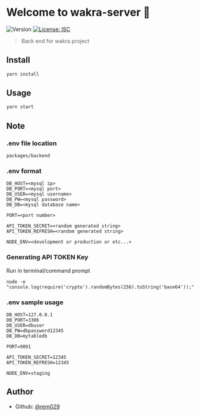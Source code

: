 # Welcome to wakra-server 👋

![Version](https://img.shields.io/badge/version-0.0.1-blue.svg?cacheSeconds=2592000)
[![License: ISC](https://img.shields.io/badge/License-ISC-yellow.svg)](#)

> Back end for wakra project

## Install

```sh
yarn install
```

## Usage

```sh
yarn start
```

## Note

### .env file location
```
packages/backend
```
### .env format

```
DB_HOST=<mysql ip>
DB_PORT=<mysql port>
DB_USER=<mysql username>
DB_PW=<mysql password>
DB_DB=<mysql database name>

PORT=<port number>

API_TOKEN_SECRET=<random generated string>
API_TOKEN_REFRESH=<random generated string>

NODE_ENV=<development or production or etc...>
```

### Generating API TOKEN Key

Run in terminal/command prompt

```
node -e "console.log(require('crypto').randomBytes(256).toString('base64'));"
```

### .env sample usage

```
DB_HOST=127.0.0.1
DB_PORT=3306
DB_USER=dbuser
DB_PW=dbpassword12345
DB_DB=mytabledb

PORT=9091

API_TOKEN_SECRET=12345
API_TOKEN_REFRESH=12345

NODE_ENV=staging
```

## Author

- Github: [@rem029](https://github.com/rem029)
